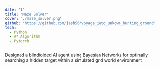 ```yaml
---
date: '1'
title: 'Maze Solver'
cover: './maze_solver.png'
github: 'https://github.com/jash56/voyage_into_unkown_hunting_ground'
tech:
  - Python
  - A* Algorithm
  - Pytorch
---
```

Designed a blindfolded AI agent using Bayesian Networks for optimally searching a hidden target within a simulated grid world environment
